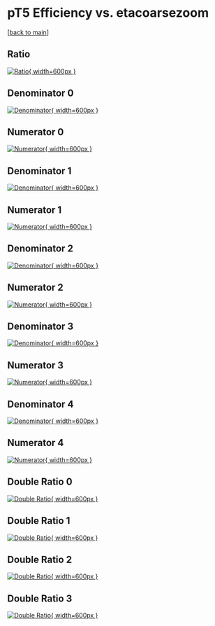 # pT5 Efficiency vs. etacoarsezoom

[[back to main](./)]



## Ratio

[![Ratio](../mtv/var/pT5_xtr_211_-1_eff_etacoarsezoom.png){ width=600px }](../mtv/var/pT5_xtr_211_-1_eff_etacoarsezoom.pdf)

## Denominator 0

[![Denominator](../mtv/den/pT5_xtr_211_-1_eff_etacoarsezoom_den0.png){ width=600px }](../mtv/den/pT5_xtr_211_-1_eff_etacoarsezoom_den0.pdf)

## Numerator 0

[![Numerator](../mtv/num/pT5_xtr_211_-1_eff_etacoarsezoom_num0.png){ width=600px }](../mtv/num/pT5_xtr_211_-1_eff_etacoarsezoom_num0.pdf)

## Denominator 1

[![Denominator](../mtv/den/pT5_xtr_211_-1_eff_etacoarsezoom_den1.png){ width=600px }](../mtv/den/pT5_xtr_211_-1_eff_etacoarsezoom_den1.pdf)

## Numerator 1

[![Numerator](../mtv/num/pT5_xtr_211_-1_eff_etacoarsezoom_num1.png){ width=600px }](../mtv/num/pT5_xtr_211_-1_eff_etacoarsezoom_num1.pdf)

## Denominator 2

[![Denominator](../mtv/den/pT5_xtr_211_-1_eff_etacoarsezoom_den2.png){ width=600px }](../mtv/den/pT5_xtr_211_-1_eff_etacoarsezoom_den2.pdf)

## Numerator 2

[![Numerator](../mtv/num/pT5_xtr_211_-1_eff_etacoarsezoom_num2.png){ width=600px }](../mtv/num/pT5_xtr_211_-1_eff_etacoarsezoom_num2.pdf)

## Denominator 3

[![Denominator](../mtv/den/pT5_xtr_211_-1_eff_etacoarsezoom_den3.png){ width=600px }](../mtv/den/pT5_xtr_211_-1_eff_etacoarsezoom_den3.pdf)

## Numerator 3

[![Numerator](../mtv/num/pT5_xtr_211_-1_eff_etacoarsezoom_num3.png){ width=600px }](../mtv/num/pT5_xtr_211_-1_eff_etacoarsezoom_num3.pdf)

## Denominator 4

[![Denominator](../mtv/den/pT5_xtr_211_-1_eff_etacoarsezoom_den4.png){ width=600px }](../mtv/den/pT5_xtr_211_-1_eff_etacoarsezoom_den4.pdf)

## Numerator 4

[![Numerator](../mtv/num/pT5_xtr_211_-1_eff_etacoarsezoom_num4.png){ width=600px }](../mtv/num/pT5_xtr_211_-1_eff_etacoarsezoom_num4.pdf)

## Double Ratio 0

[![Double Ratio](../mtv/ratio/pT5_xtr_211_-1_eff_etacoarsezoom_ratio0.png){ width=600px }](../mtv/ratio/pT5_xtr_211_-1_eff_etacoarsezoom_ratio0.pdf)

## Double Ratio 1

[![Double Ratio](../mtv/ratio/pT5_xtr_211_-1_eff_etacoarsezoom_ratio1.png){ width=600px }](../mtv/ratio/pT5_xtr_211_-1_eff_etacoarsezoom_ratio1.pdf)

## Double Ratio 2

[![Double Ratio](../mtv/ratio/pT5_xtr_211_-1_eff_etacoarsezoom_ratio2.png){ width=600px }](../mtv/ratio/pT5_xtr_211_-1_eff_etacoarsezoom_ratio2.pdf)

## Double Ratio 3

[![Double Ratio](../mtv/ratio/pT5_xtr_211_-1_eff_etacoarsezoom_ratio3.png){ width=600px }](../mtv/ratio/pT5_xtr_211_-1_eff_etacoarsezoom_ratio3.pdf)

